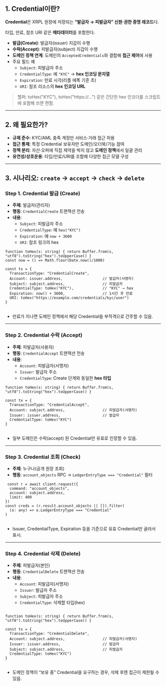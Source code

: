 ## 1. Credential이란?

**Credential**은 XRPL 원장에 저장되는 **“발급자 → 피발급자” 신원·권한 증명 레코드**다.

타입, 만료, 참조 URI 같은 **메타데이터**를 포함한다.

- **발급(Create)**: 발급자(issuer) 지갑이 수행
- **수락(Accept)**: 피발급자(subject) 지갑이 수행
- **도메인 정책 연계**: 도메인의 `AcceptedCredentials`와 결합해 **접근 제어**에 사용
- 주요 필드 예
    - `Subject`: 피발급자 주소
    - `CredentialType`: 예 `"KYC"` → **hex 인코딩 문자열**
    - `Expiration`: 만료 시각(리플 에폭 기준 초)
    - `URI`: 참조 리소스의 **hex 인코딩 URL**

> 헬퍼: toHex("KYC"), toHex("https://...") 같은 간단한 hex 인코더를 스크립트에 포함해 쓰면 편함.
> 

---

## 2. 왜 필요한가?

- **규제 준수**: KYC/AML 충족 계정만 서비스·거래 접근 허용
- **접근 통제**: 특정 Credential 보유자만 도메인/오더북/기능 참여
- **정책 분리**: 자산·오퍼에 직접 제약을 박지 않고 **도메인 정책**에서 일괄 관리
- **유연성/상호운용**: 타입/만료/URI를 조합해 다양한 접근 모델 구성

---

## 3. 시나리오: `create` → `accept` → `check` → `delete`

### Step 1. Credential 발급 (Create)

- **주체**: 발급자(관리자)
- **행동**: `CredentialCreate` 트랜잭션 전송
- **내용**:
    - `Subject`: 피발급자 주소
    - `CredentialType`: 예 `hex("KYC")`
    - `Expiration`: 예 `now + 3600`
    - `URI`: 참조 링크의 hex

```tsx
function toHex(s: string) { return Buffer.from(s, "utf8").toString("hex").toUpperCase() }
const now = () => Math.floor(Date.now()/1000)

const tx = {
  TransactionType: "CredentialCreate",
  Account: issuer.address,                  // 발급자(서명자)
  Subject: subject.address,                 // 피발급자
  CredentialType: toHex("KYC"),             // "KYC" → hex
  Expiration: now() + 3600,                 // 1시간 후 만료
  URI: toHex("https://example.com/credentials/kyc/user")
}


```

- 만료가 지나면 도메인 정책에서 해당 Credential을 부적격으로 간주할 수 있음.

---

### Step 2. Credential 수락 (Accept)

- **주체**: 피발급자(사용자)
- **행동**: `CredentialAccept` 트랜잭션 전송
- **내용**:
    - `Account`: 피발급자(서명자)
    - `Issuer`: 발급자 주소
    - `CredentialType`: Create 단계와 동일한 **hex 타입**

```tsx
function toHex(s: string) { return Buffer.from(s, "utf8").toString("hex").toUpperCase() }

const tx = {
  TransactionType: "CredentialAccept",
  Account: subject.address,                 // 피발급자(서명자)
  Issuer: issuer.address,                   // 발급자
  CredentialType: toHex("KYC")
}


```

- 일부 도메인은 수락(accept) 된 Credential만 유효로 인정할 수 있음.

---

### Step 3. Credential 조회 (Check)

- **주체**: 누구나(공개 원장 조회)
- **행동**: `account_objects` RPC → `LedgerEntryType === "Credential"` 필터

```tsx
 const r = await client.request({
  command: "account_objects",
  account: subject.address,
  limit: 400
})
const creds = (r.result.account_objects || []).filter(
  (o: any) => o.LedgerEntryType === "Credential"
)


```

- Issuer, CredentialType, Expiration 등을 기준으로 유효 Credential만 골라서 표시.

---

### Step 4. Credential 삭제 (Delete)

- **주체**: 피발급자(본인)
- **행동**: `CredentialDelete` 트랜잭션 전송
- **내용**:
    - `Account`: 피발급자(서명자)
    - `Issuer`: 발급자 주소
    - `Subject`: 피발급자 주소
    - `CredentialType`: 삭제할 타입(hex)

```tsx
 
function toHex(s: string) { return Buffer.from(s, "utf8").toString("hex").toUpperCase() }

const tx = {
  TransactionType: "CredentialDelete",
  Account: subject.address,                 // 피발급자(서명자)
  Issuer: issuer.address,                   // 발급자
  Subject: subject.address,                 // 피발급자
  CredentialType: toHex("KYC")
}


```

- 도메인 정책이 “보유 중” Credential을 요구하는 경우, 삭제 후엔 접근이 제한될 수 있음.

